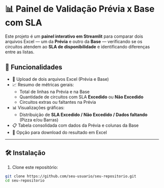 # 📊 Painel de Validação Prévia x Base com SLA

Este projeto é um **painel interativo em Streamlit** para comparar dois arquivos Excel — um da **Prévia** e outro da **Base** — verificando se os circuitos atendem ao **SLA de disponibilidade** e identificando diferenças entre as listas.

## 🚀 Funcionalidades

- 📂 Upload de dois arquivos Excel (Prévia e Base)
- 📈 Resumo de métricas gerais:
  - Total de linhas na Prévia e na Base
  - Quantidade de circuitos com SLA **Excedido** ou **Não Excedido**
  - Circuitos extras ou faltantes na Prévia
- 📊 Visualizações gráficas:
  - Distribuição de **SLA Excedido / Não Excedido / Dados faltando** (Pizza e/ou Barras)
- 📋 Tabela consolidada com dados da Prévia e colunas da Base
- 💾 Opção para download do resultado em Excel

---

## 🛠️ Instalação

1. Clone este repositório:

```bash
git clone https://github.com/seu-usuario/seu-repositorio.git
cd seu-repositorio
